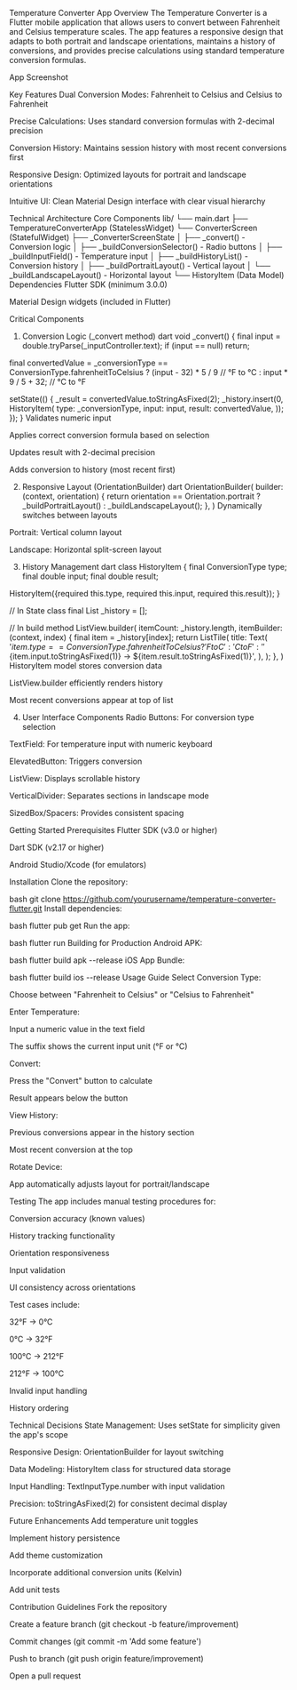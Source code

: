 Temperature Converter App
Overview
The Temperature Converter is a Flutter mobile application that allows users to convert between Fahrenheit and Celsius temperature scales. The app features a responsive design that adapts to both portrait and landscape orientations, maintains a history of conversions, and provides precise calculations using standard temperature conversion formulas.

App Screenshot

Key Features
Dual Conversion Modes: Fahrenheit to Celsius and Celsius to Fahrenheit

Precise Calculations: Uses standard conversion formulas with 2-decimal precision

Conversion History: Maintains session history with most recent conversions first

Responsive Design: Optimized layouts for portrait and landscape orientations

Intuitive UI: Clean Material Design interface with clear visual hierarchy

Technical Architecture
Core Components
lib/
└── main.dart
    ├── TemperatureConverterApp (StatelessWidget)
    └── ConverterScreen (StatefulWidget)
        ├── _ConverterScreenState
        │   ├── _convert() - Conversion logic
        │   ├── _buildConversionSelector() - Radio buttons
        │   ├── _buildInputField() - Temperature input
        │   ├── _buildHistoryList() - Conversion history
        │   ├── _buildPortraitLayout() - Vertical layout
        │   └── _buildLandscapeLayout() - Horizontal layout
        └── HistoryItem (Data Model)
Dependencies
Flutter SDK (minimum 3.0.0)

Material Design widgets (included in Flutter)

Critical Components
1. Conversion Logic (_convert method)
dart
void _convert() {
  final input = double.tryParse(_inputController.text);
  if (input == null) return;

  final convertedValue = _conversionType == ConversionType.fahrenheitToCelsius
      ? (input - 32) * 5 / 9   // °F to °C
      : input * 9 / 5 + 32;     // °C to °F

  setState(() {
    _result = convertedValue.toStringAsFixed(2);
    _history.insert(0, HistoryItem(
      type: _conversionType,
      input: input,
      result: convertedValue,
    ));
  });
}
Validates numeric input

Applies correct conversion formula based on selection

Updates result with 2-decimal precision

Adds conversion to history (most recent first)

2. Responsive Layout (OrientationBuilder)
dart
OrientationBuilder(
  builder: (context, orientation) {
    return orientation == Orientation.portrait
        ? _buildPortraitLayout()
        : _buildLandscapeLayout();
  },
)
Dynamically switches between layouts

Portrait: Vertical column layout

Landscape: Horizontal split-screen layout

3. History Management
dart
class HistoryItem {
  final ConversionType type;
  final double input;
  final double result;

  HistoryItem({required this.type, required this.input, required this.result});
}

// In State class
final List<HistoryItem> _history = [];

// In build method
ListView.builder(
  itemCount: _history.length,
  itemBuilder: (context, index) {
    final item = _history[index];
    return ListTile(
      title: Text(
        '${item.type == ConversionType.fahrenheitToCelsius ? 'F to C' : 'C to F'}: '
        '${item.input.toStringAsFixed(1)} → ${item.result.toStringAsFixed(1)}',
      ),
    );
  },
)
HistoryItem model stores conversion data

ListView.builder efficiently renders history

Most recent conversions appear at top of list

4. User Interface Components
Radio Buttons: For conversion type selection

TextField: For temperature input with numeric keyboard

ElevatedButton: Triggers conversion

ListView: Displays scrollable history

VerticalDivider: Separates sections in landscape mode

SizedBox/Spacers: Provides consistent spacing

Getting Started
Prerequisites
Flutter SDK (v3.0 or higher)

Dart SDK (v2.17 or higher)

Android Studio/Xcode (for emulators)

Installation
Clone the repository:

bash
git clone https://github.com/yourusername/temperature-converter-flutter.git
Install dependencies:

bash
flutter pub get
Run the app:

bash
flutter run
Building for Production
Android APK:

bash
flutter build apk --release
iOS App Bundle:

bash
flutter build ios --release
Usage Guide
Select Conversion Type:

Choose between "Fahrenheit to Celsius" or "Celsius to Fahrenheit"

Enter Temperature:

Input a numeric value in the text field

The suffix shows the current input unit (°F or °C)

Convert:

Press the "Convert" button to calculate

Result appears below the button

View History:

Previous conversions appear in the history section

Most recent conversion at the top

Rotate Device:

App automatically adjusts layout for portrait/landscape

Testing
The app includes manual testing procedures for:

Conversion accuracy (known values)

History tracking functionality

Orientation responsiveness

Input validation

UI consistency across orientations

Test cases include:

32°F → 0°C

0°C → 32°F

100°C → 212°F

212°F → 100°C

Invalid input handling

History ordering

Technical Decisions
State Management: Uses setState for simplicity given the app's scope

Responsive Design: OrientationBuilder for layout switching

Data Modeling: HistoryItem class for structured data storage

Input Handling: TextInputType.number with input validation

Precision: toStringAsFixed(2) for consistent decimal display

Future Enhancements
Add temperature unit toggles

Implement history persistence

Add theme customization

Incorporate additional conversion units (Kelvin)

Add unit tests

Contribution Guidelines
Fork the repository

Create a feature branch (git checkout -b feature/improvement)

Commit changes (git commit -m 'Add some feature')

Push to branch (git push origin feature/improvement)

Open a pull request
